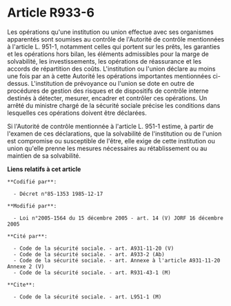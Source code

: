 # Article R933-6

Les opérations qu'une institution ou union effectue avec ses organismes apparentés sont soumises au contrôle de l'Autorité de
contrôle mentionnées à l'article L. 951-1, notamment celles qui portent sur les prêts, les garanties et les opérations hors
bilan, les éléments admissibles pour la marge de solvabilité, les investissements, les opérations de réassurance et les
accords de répartition des coûts. L'institution ou l'union déclare au moins une fois par an à cette Autorité les opérations
importantes mentionnées ci-dessus. L'institution de prévoyance ou l'union se dote en outre de procédures de gestion des
risques et de dispositifs de contrôle interne destinés à détecter, mesurer, encadrer et contrôler ces opérations. Un arrêté
du ministre chargé de la sécurité sociale précise les conditions dans lesquelles ces opérations doivent être déclarées.

Si l'Autorité de contrôle mentionnée à l'article L. 951-1 estime, à partir de l'examen de ces déclarations, que la
solvabilité de l'institution ou de l'union est compromise ou susceptible de l'être, elle exige de cette institution ou union
qu'elle prenne les mesures nécessaires au rétablissement ou au maintien de sa solvabilité.

**Liens relatifs à cet article**

	**Codifié par**:

	  - Décret n°85-1353 1985-12-17

	**Modifié par**:

	  - Loi n°2005-1564 du 15 décembre 2005 - art. 14 (V) JORF 16 décembre 2005

	**Cité par**:

	  - Code de la sécurité sociale. - art. A931-11-20 (V)
	  - Code de la sécurité sociale. - art. A933-2 (Ab)
	  - Code de la sécurité sociale. - art. Annexe à l'article A931-11-20  Annexe 2 (V)
	  - Code de la sécurité sociale. - art. R931-43-1 (M)

	**Cite**:

	  - Code de la sécurité sociale. - art. L951-1 (M)
